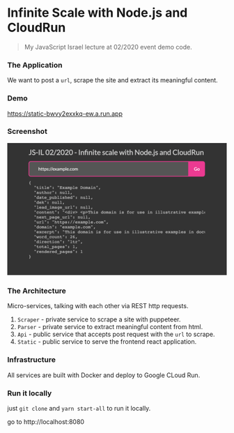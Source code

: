 Infinite Scale with Node.js and CloudRun
===

> My JavaScript Israel lecture at 02/2020 event demo code.

### The Application

We want to post a `url`, scrape the site and extract its meaningful content.

### Demo
https://static-bwvy2exxkq-ew.a.run.app

### Screenshot
![Infinite Scale With CloudRun and Node.js](./screenshot.png)

### The Architecture

Micro-services, talking with each other via REST http requests.

1. `Scraper` - private service to scrape a site with puppeteer.
2. `Parser` - private service to extract meaningful content from html.
3. `Api` - public service that accepts post request with the `url` to scrape.
4. `Static` - public service to serve the frontend react application.

### Infrastructure

All services are built with Docker and deploy to Google CLoud Run.

### Run it locally

just `git clone` and `yarn start-all` to run it locally.

go to http://localhost:8080
